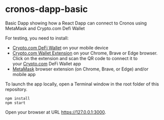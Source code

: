 # cronos-dapp-basic

Basic Dapp showing how a React Dapp can connect to Cronos using MetaMask and Crypto.com Defi Wallet

For testing, you need to install:

- [Crypto.com DeFi Wallet](https://crypto.com/defi-wallet) on your mobile device
- [Crypto.com Wallet Extension](https://chrome.google.com/webstore/detail/cryptocom-wallet-extensio/hifafgmccdpekplomjjkcfgodnhcellj) on your Chrome, Brave or Edge browser. Click on the extension and scan the QR code to connect it to your [Crypto.com](http://crypto.com/) DeFi Wallet app
- [MetaMask](https://metamask.io/) browser extension (on Chrome, Brave, or Edge) and/or mobile app

To launch the app locally, open a Terminal window in the root folder of this repository.

```shell
npm install
npm start
```

Open your browser at URL https://127.0.0.1:3000.
